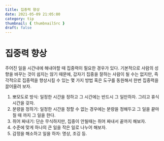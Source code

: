 ```yaml
---
title: 집중력 향상
date: 2021-05-09 21:05:80
category: tip
thumbnail: { thumbnailSrc }
draft: false
---
```


# 집중력 향상

주어진 일을 시간내에 해내야할 때 집중력이 필요한 경우가 있다. 기본적으로 사람의 성향을 바꾸는 것이 쉽지는 않기 때문에, 갑자기 집중을 잘하는 사람이 될 수는 없지만, 즉각적으로 집중력을 향상시킬 수 있는 몇 가지 방법 혹은 도구를 동원해서 한번 집중력을 끌어올려 보자.

1. 뽀모도로 방식: 일정한 시간을 정하고 그 시간에는 반드시 그 일만하자. 그리고 휴식시간을 갖자.
2. 분량을 정하기: 일정한 시간을 정할 수 없는 경우에는 분량을 정해두고 그 일을 끝마칠 때 까지 그 일을 한다.
3. 쥐어 짜내기: 단순 무식하지만, 집중이 안될때는 쥐어 짜내서 끝까지 해보자.
4. 수준에 맞게 하나의 큰 일을 작은 일로 나누어 해보자.
5. 감정을 해소하고 일을 하자: 명상, 조깅 등.

